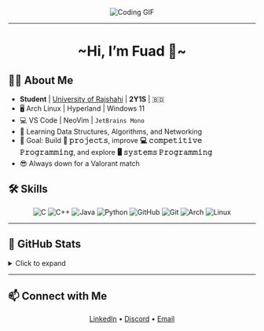 <p align="center">
  <img src="https://media2.giphy.com/media/v1.Y2lkPTc5MGI3NjExcWNlYzFkYmpycmZja3p2YXg0NDJyeDl0YmpkeWtpMXh6am5xc2F0aSZlcD12MV9pbnRlcm5hbF9naWZfYnlfaWQmY3Q9Zw/zOvBKUUEERdNm/giphy.gif" alt="Coding GIF" style="max-width:100%; height:auto;">
</p>

---

<h1 align="center">~Hi, I’m Fuad 👋~</h1>

## 👨‍🎓 About Me
- **Student** | [University of Rajshahi](https://www.ru.ac.bd/) | **2Y1S** | 🇧🇩  
- 🖥️ Arch Linux | Hyperland | Windows 11  
- 💻 VS Code | NeoVim | `JetBrains Mono` 
- 🌱 Learning Data Structures, Algorithms, and Networking  
- 🎯 Goal: Build **🚀 𝚙𝚛𝚘𝚓𝚎𝚌𝚝𝚜**, improve **💻 𝚌𝚘𝚖𝚙𝚎𝚝𝚒𝚝𝚒𝚟𝚎 𝙿𝚛𝚘𝚐𝚛𝚊𝚖𝚖𝚒𝚗𝚐**, and explore **🖥 𝚜𝚢𝚜𝚝𝚎𝚖𝚜 𝙿𝚛𝚘𝚐𝚛𝚊𝚖𝚖𝚒𝚗𝚐**  
- 😎 Always down for a Valorant match 

## 🛠️ Skills
<p align="center">
  <img alt="C" src="https://skillicons.dev/icons?i=c">
  <img alt="C++" src="https://skillicons.dev/icons?i=cpp">
  <img alt="Java" src="https://skillicons.dev/icons?i=java">
  <img alt="Python" src="https://skillicons.dev/icons?i=py">
  <img alt="GitHub" src="https://skillicons.dev/icons?i=github">
  <img alt="Git" src="https://skillicons.dev/icons?i=git">
  <img alt="Arch" src="https://skillicons.dev/icons?i=arch">
  <img alt="Linux" src="https://skillicons.dev/icons?i=linux">
</p>

---

## 🚀 GitHub Stats
<details>
  <summary>Click to expand</summary>
  <p align="center">
    <img alt="GitHub Stats" src="https://github-readme-stats.vercel.app/api?username=R0G-shibir&show_icons=true&theme=tokyonight&hide=contribs">
  </p>
  <p align="center">
    <img alt="Top Languages" src="https://github-readme-stats.vercel.app/api/top-langs/?username=R0G-shibir&layout=compact&theme=tokyonight">
  </p>
</details>

---

## 📫 Connect with Me
<p align="center">
  <a href="https://www.linkedin.com/in/fuad-ali-bakul-0a454a272/" target="_blank">LinkedIn</a> •
  <a href="https://discord.gg/pgeY87Xn" target="_blank">Discord</a> •
  <a href="mailto:sbakul420@gmail.com">Email</a>
</p>

